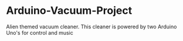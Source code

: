 # Arduino-Vacuum-Project
Alien themed vacuum cleaner. This cleaner is powered by two Arduino Uno's for control and music
